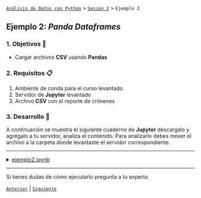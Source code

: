 [`Análisis de Datos con Python`](../../README.md) > [`Sesión 2`](../README.md) > `Ejemplo 2`

## Ejemplo 2: *Panda Dataframes*

### 1. Objetivos :dart:

- Cargar archivos __CSV__ usando __Pandas__

### 2. Requisitos :clipboard:

1. Ambiente de conda para el curso levantado
1. Servidor de __Jupyter__ levantado
1. Archivo __CSV__ con el reporte de crímenes

### 3. Desarrollo :rocket:

A continuación se muestra el siguiente cuaderno de __Jupyter__ descargalo y agrégalo a tu servidor, analiza el contenido. Para analizarlo debes mover el archivo a la carpeta donde levantaste el servidor correspondiente.

---

<details><summary><a href="codigos/ejemplo2.ipynb">ejemplo2.ipynb</a></summary>

# Pandas Dataframes
### Dr. Antonio Arista Jalife
### Modificado por: L. en C.C. Manuel Soto Romero

Pandas utiliza una estructura llamada "DataFrame" para manejar sus datos, de tal manera que es importante que nos familiaricemos con la estructura de ellos. 

#### Importamos Pandas a nuestro notebook:


```python
import pandas as pd
```

#### Cargamos el Dataset y lo desplegamos:


```python
dataframe = pd.read_csv('CrimeReports.csv')

dataframe
```

Si nosotros queremos las primeras 10 líneas podemos utilizar el comando .head(10), o el comando .tail(10) si queremos las últimas 10.


```python
dataframe.head(10)
```


```python
dataframe.tail(10)
```

No todas las columnas en un dataframe son útiles, por lo que nosotros podemos elegir las columnas y el orden de la siguiente manera:
dataframe[['nombre columna 1', 'nombre columna 2',...]]


```python
dataframe[['address','latitude','longitude', 'ucr_ncic_code']]
```


</details>

---

Si tienes dudas de cómo ejecutarlo pregunta a tu experto.

[`Anterior`](../README.md) | [`Siguiente`](../reto02/README.md)
